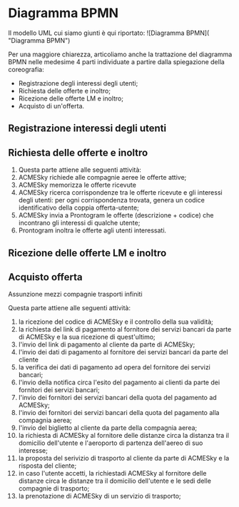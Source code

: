 # Diagramma BPMN

Il modello UML cui siamo giunti è qui riportato:
![Diagramma BPMN](
 "Diagramma BPMN")

Per una maggiore chiarezza, articoliamo anche la trattazione del diagramma BPMN nelle medesime 4 parti individuate a partire dalla spiegazione della coreografia:
- Registrazione degli interessi degli utenti;
- Richiesta delle offerte e inoltro;
- Ricezione delle offerte LM e inoltro;
- Acquisto di un'offerta.

## Registrazione interessi degli utenti

## Richiesta delle offerte e inoltro
1. Questa parte attiene alle seguenti attività:
2. ACMESky richiede alle compagnie aeree le offerte attive;
3. ACMESky memorizza le offerte ricevute
4. ACMESky ricerca corrispondenze tra le offerte ricevute e gli interessi degli utenti: per ogni corrispondenza trovata, genera un codice identificativo della coppia offerta-utente;
5. ACMESky invia a Prontogram le offerte (descrizione + codice) che incontrano gli interessi di qualche utente;
6. Prontogram inoltra le offerte agli utenti interessati.

## Ricezione delle offerte LM e inoltro

## Acquisto offerta
Assunzione mezzi compagnie trasporti infiniti


Questa parte attiene alle seguenti attività:
1. la ricezione del codice di ACMESky e il controllo della sua validità;
2. la richiesta del link di pagamento al fornitore dei servizi bancari da parte di ACMESky e la sua ricezione di quest'ultimo;
3. l'invio del link di pagamento al cliente da parte di ACMESky;
4. l'invio dei dati di pagamento al fornitore dei servizi bancari da parte del cliente
5. la verifica dei dati di pagamento ad opera del fornitore dei servizi bancari;
6. l'invio della notifica circa l'esito del pagamento ai clienti da parte dei fornitori dei servizi bancari;
7. l'invio dei fornitori dei servizi bancari della quota del pagamento ad ACMESky;
8. l'invio dei fornitori dei servizi bancari della quota del pagamento alla compagnia aerea;
9. l'invio del biglietto al cliente da parte della compagnia aerea;
10. la richiesta di ACMESky al fornitore delle distanze circa la distanza tra il domicilio dell'utente e l'aeroporto di partenza dell'aereo di suo interesse;
11. la proposta del serivizio di trasporto al cliente da parte di ACMESky e la risposta del cliente;
12. in caso l'utente accetti, la richiestadi ACMESky al fornitore delle distanze circa le distanze tra il domicilio dell'utente e le sedi delle compagnie di trasporto;
13. la prenotazione di ACMESky di un servizio di trasporto;  
